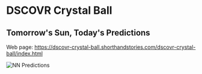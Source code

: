# DSCOVR Crystal Ball
## Tomorrow's Sun, Today's Predictions
Web page: https://dscovr-crystal-ball.shorthandstories.com/dscovr-crystal-ball/index.html

![NN Predictions](./NN2023.gif)
